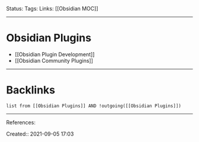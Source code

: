 Status: 
Tags: 
Links: [[Obsidian MOC]]
___
# Obsidian Plugins
- [[Obsidian Plugin Development]]
- [[Obsidian Community Plugins]]
___
# Backlinks
```dataview
list from [[Obsidian Plugins]] AND !outgoing([[Obsidian Plugins]])
```
___
References:

Created:: 2021-09-05 17:03
